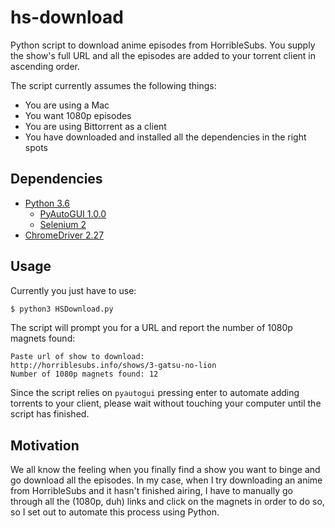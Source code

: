 # hs-download

Python script to download anime episodes from HorribleSubs. You supply the show's full URL and all the episodes are added to your torrent client in ascending order.

The script currently assumes the following things:
* You are using a Mac
* You want 1080p episodes
* You are using Bittorrent as a client
* You have downloaded and installed all the dependencies in the right spots

## Dependencies

* [Python 3.6](https://www.python.org/downloads/release/python-360/)
  * [PyAutoGUI 1.0.0](https://pyautogui.readthedocs.io/en/latest/install.html)
  * [Selenium 2](http://selenium-python.readthedocs.io/installation.html#downloading-python-bindings-for-selenium)
* [ChromeDriver 2.27](https://chromedriver.storage.googleapis.com/index.html?path=2.27/)

## Usage

Currently you just have to use:

``` bash
$ python3 HSDownload.py
```

The script will prompt you for a URL and report the number of 1080p magnets found:
``` shell
Paste url of show to download:
http://horriblesubs.info/shows/3-gatsu-no-lion
Number of 1080p magnets found: 12
```

Since the script relies on `pyautogui` pressing enter to automate adding torrents to your client, please wait without touching your computer until the script has finished.

## Motivation

We all know the feeling when you finally find a show you want to binge and go download all the episodes. In my case, when I try downloading an anime from HorribleSubs and it hasn't finished airing, I have to manually go through all the (1080p, duh) links and click on the magnets in order to do so, so I set out to automate this process using Python.
